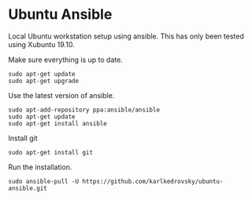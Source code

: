 # Ubuntu Ansible

Local Ubuntu workstation setup using ansible. This has only been tested using Xubuntu 19.10.

Make sure everything is up to date.

    sudo apt-get update
    sudo apt-get upgrade

Use the latest version of ansible.

    sudo apt-add-repository ppa:ansible/ansible
    sudo apt-get update
    sudo apt-get install ansible

Install git

    sudo apt-get install git

Run the installation.

    sudo ansible-pull -U https://github.com/karlkedrovsky/ubuntu-ansible.git
